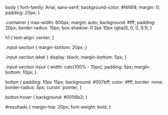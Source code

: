 body {
    font-family: Arial, sans-serif;
    background-color: #f4f4f4;
    margin: 0;
    padding: 20px;
}

.container {
    max-width: 800px;
    margin: auto;
    background: #fff;
    padding: 20px;
    border-radius: 10px;
    box-shadow: 0 2px 10px rgba(0, 0, 0, 0.1);
}

h1 {
    text-align: center;
}

.input-section {
    margin-bottom: 20px;
}

.input-section label {
    display: block;
    margin-bottom: 5px;
}

.input-section input {
    width: calc(100% - 10px);
    padding: 5px;
    margin-bottom: 10px;
}

button {
    padding: 10px 15px;
    background: #007bff;
    color: #fff;
    border: none;
    border-radius: 5px;
    cursor: pointer;
}

button:hover {
    background: #0056b3;
}

#resultado {
    margin-top: 20px;
    font-weight: bold;
}
